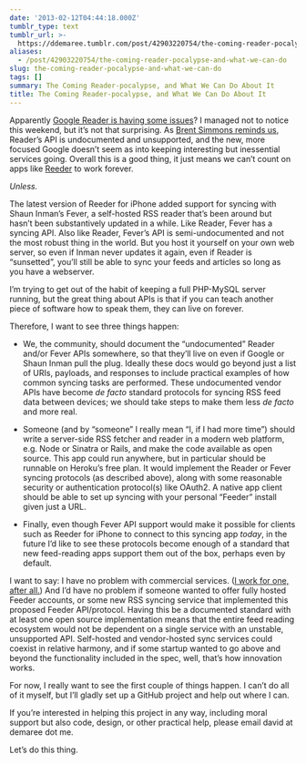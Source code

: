 ```yaml
---
date: '2013-02-12T04:44:18.000Z'
tumblr_type: text
tumblr_url: >-
  https://ddemaree.tumblr.com/post/42903220754/the-coming-reader-pocalypse-and-what-we-can-do
aliases:
  - /post/42903220754/the-coming-reader-pocalypse-and-what-we-can-do
slug: the-coming-reader-pocalypse-and-what-we-can-do
tags: []
summary: The Coming Reader-pocalypse, and What We Can Do About It
title: The Coming Reader-pocalypse, and What We Can Do About It
---
```


<p>Apparently <a href="http://techcrunch.com/2013/02/11/the-googlereaderpocalypse-is-upon-us-googles-feed-reading-service-unusable-since-sunday/">Google Reader is having some issues</a>? I managed not to notice this weekend, but it’s not that surprising. As <a href="http://inessential.com/2013/02/11/rss_sync_apocalypse_preview">Brent Simmons reminds us</a>, Reader’s API is undocumented and unsupported, and the new, more focused Google doesn’t seem as into keeping interesting but inessential services going. Overall this is a good thing, it just means we can’t count on apps like <a href="http://reederapp.com/">Reeder</a> to work forever.</p>

<p><em>Unless.</em></p>

<!-- more -->

<p>The latest version of Reeder for iPhone added support for syncing with Shaun Inman’s Fever, a self-hosted RSS reader that’s been around but hasn’t been substantively updated in a while. Like Reader, Fever has a syncing API. Also like Reader, Fever’s API is semi-undocumented and not the most robust thing in the world. But you host it yourself on your own web server, so even if Inman never updates it again, even if Reader is “sunsetted”, you’ll still be able to sync your feeds and articles so long as you have a webserver.</p>

<p>I’m trying to get out of the habit of keeping a full PHP-MySQL server running, but the great thing about APIs is that if you can teach another piece of software how to speak them, they can live on forever.</p>

<p>Therefore, I want to see three things happen:</p>

<ul><li><p>We, the community, should document the “undocumented” Reader and/or Fever APIs somewhere, so that they’ll live on even if Google or Shaun Inman pull the plug. Ideally these docs would go beyond just a list of URIs, payloads, and responses to include practical examples of how common syncing tasks are performed. These undocumented vendor APIs have become <em>de facto</em> standard protocols for syncing RSS feed data between devices; we should take steps to make them less <em>de facto</em> and more real.</p></li>
<li><p>Someone (and by “someone” I really mean “I, if I had more time”) should write a server-side RSS fetcher and reader in a modern web platform, e.g. Node or Sinatra or Rails, and make the code available as open source. This app could run anywhere, but in particular should be runnable on Heroku’s free plan. It would implement the Reader or Fever syncing protocols (as described above), along with some reasonable security or authentication protocol(s) like OAuth2. A native app client should be able to set up syncing with your personal “Feeder” install given just a URL.</p></li>
<li><p>Finally, even though Fever API support would make it possible for clients such as Reeder for iPhone to connect to this syncing app <em>today</em>, in the future I’d like to see these protocols become enough of a standard that new feed-reading apps support them out of the box, perhaps even by default.</p></li>
</ul><p>I want to say: I have no problem with commercial services. (<a href="https://typekit.com">I work for one, after all.</a>) And I’d have no problem if someone wanted to offer fully hosted Feeder accounts, or some new RSS syncing service that implemented this proposed Feeder API/protocol. Having this be a documented standard with at least one open source implementation means that the entire feed reading ecosystem would not be dependent on a single service with an unstable, unsupported API. Self-hosted and vendor-hosted sync services could coexist in relative harmony, and if some startup wanted to go above and beyond the functionality included in the spec, well, that’s how innovation works.</p>

<p>For now, I really want to see the first couple of things happen. I can’t do all of it myself, but I’ll gladly set up a GitHub project and help out where I can.</p>

<p>If you’re interested in helping this project in any way, including moral support but also code, design, or other practical help, please email david at demaree dot me.</p>

<p>Let’s do this thing.</p>